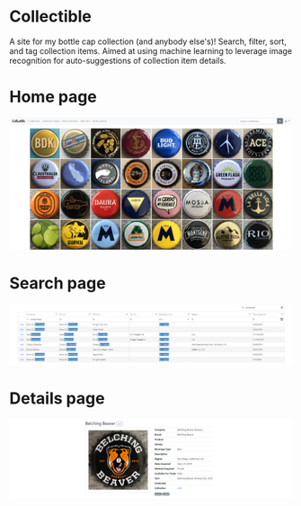 # Collectible
A site for my bottle cap collection (and anybody else's)! Search, filter, sort, and tag collection items. Aimed at using machine learning to leverage image recognition for auto-suggestions of collection item details.

# Home page
![home page](https://github.com/marcelaguiar/Collectible/blob/master/readme-images/home-page.PNG)

# Search page
![home page](https://github.com/marcelaguiar/Collectible/blob/master/readme-images/search-page.PNG)

# Details page
![home page](https://github.com/marcelaguiar/Collectible/blob/master/readme-images/details-page.PNG)
